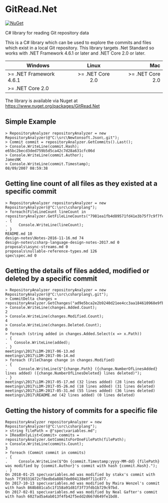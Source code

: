 # GitRead.Net
[![NuGet](https://img.shields.io/badge/nuget-v1.2.0-green.svg)](https://www.nuget.org/packages/GitRead.Net/1.2.0)

C# library for reading Git repository data

This is a C# library which can be used to explore the commits and files which exist in a local Git repository. This library targets .Net Standard so works with .NET Framework 4.6.1 or later and .NET Core 2.0 or later.

| Windows                 | Linux            | Mac             |
| ----------------------- |:----------------:| ---------------:|
| >= .NET Framework 4.6.1 | >= .NET Core 2.0 | >= .NET Core 2.0|
| >= .NET Core 2.0        |                  |                 |

The library is available via Nuget at https://www.nuget.org/packages/GitRead.Net

Simple Example
--------------------
```
> RepositoryAnalyzer repositoryAnalyzer = new RepositoryAnalyzer(@"C:\src\Newtonsoft.Json\.git");
> Commit commit = repositoryAnalyzer.GetCommits().Last();
> Console.WriteLine(commit.Hash);
e65bc2becd3ded759b5d5ca42c7d28a631cfc06d
> Console.WriteLine(commit.Author);
JamesNK
> Console.WriteLine(commit.Timestamp);
08/09/2007 08:59:38
```

Getting line count of all files as they existed at a specific commit
--------------------
```
> RepositoryAnalyzer repositoryAnalyzer = new RepositoryAnalyzer(@"C:\src\csharplang");
> foreach(FileLineCount lineCount in repositoryAnalyzer.GetFileLineCounts("7981ea1fb4d89571fd41e3b75f7c9f7fc178e837"))
. {
.     Console.WriteLine(lineCount);
. }
README.md 10
design-notes\Notes-2016-11-16.md 74
design-notes\csharp-language-design-notes-2017.md 0
proposals\async-streams.md 0
proposals\nullable-reference-types.md 126
spec\spec.md 0
```

Getting the details of files added, modified or deleted by a specific commit
--------------------
```
> RepositoryAnalyzer repositoryAnalyzer = new RepositoryAnalyzer(@"C:\src\csharplang\.git");
> CommitDelta changes = repositoryAnalyzer.GetChanges("ad9e5bca2e2b9240d21ee4cc3aa184610968e9fb");
> Console.WriteLine(changes.Added.Count);
2
> Console.WriteLine(changes.Modified.Count);
4
> Console.WriteLine(changes.Deleted.Count);
0
> foreach (string added in changes.Added.Select(x => x.Path))
. {
.   Console.WriteLine(added);
. }
meetings\2017\LDM-2017-06-13.md
meetings\2017\LDM-2017-06-14.md
> foreach (FileChange change in changes.Modified)
. {
.     Console.WriteLine($"{change.Path} ({change.NumberOfLinesAdded} lines added) ({change.NumberOfLinesDeleted} lines deleted)");
. }
meetings\2017\LDM-2017-05-17.md (32 lines added) (28 lines deleted)
meetings\2017\LDM-2017-05-26.md (18 lines added) (31 lines deleted)
meetings\2017\LDM-2017-05-31.md (55 lines added) (36 lines deleted)
meetings\2017\README.md (42 lines added) (0 lines deleted)
```

Getting the history of commits for a specific file 
--------------------
```
RepositoryAnalyzer repositoryAnalyzer = new RepositoryAnalyzer(@"C:\src\csharplang");
> string filePath = @"spec\variables.md";
> IReadOnlyList<Commit> commits = repositoryAnalyzer.GetCommitsForOneFilePath(filePath);
> Console.WriteLine(commits.Count);
3
> foreach (Commit commit in commits)
. {
.     Console.WriteLine($"On {commit.Timestamp:yyyy-MM-dd} {filePath} was modified by {commit.Author}'s commit with hash {commit.Hash}.");
. }
On 2018-01-25 spec\variables.md was modified by stakx's commit with hash 7f39331672cf8edbda8867de004138e0f711c877.
On 2017-10-13 spec\variables.md was modified by Maira Wenzel's commit with hash 868b881ca5c1f158a91d81f3f73fdb1b729c97bd.
On 2017-02-01 spec\variables.md was modified by Neal Gafter's commit with hash 6027ad5a4ab013f4fb42f5edd2d667d649fe1bd8.
```
